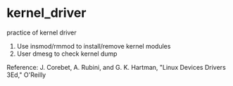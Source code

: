 # kernel_driver

practice of kernel driver

1. Use insmod/rmmod to install/remove kernel modules
2. User dmesg to check kernel dump

Reference:
J. Corebet, A. Rubini, and G. K. Hartman, "Linux Devices Drivers 3Ed," O'Reilly
